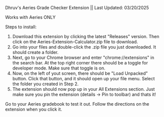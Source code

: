 Dhruv's Aeries Grade Checker Extension ||            Last Updated: 03/20/2025

Works with Aeries ONLY

Steps to install:

1. Download this extension by clicking the latest "Releases" version. Then click on the Aeries-Extension-Calculator.zip file to download.
2. Go into your files and double-click the .zip file you just downloaded. It should create a folder.
3. Next, go to your Chrome browser and enter "chrome://extensions" in the search bar. At the top right corner there should be a toggle for developer mode. Make sure that toggle is on.
4. Now, on the left of yout screen, there should be "Load Unpacked" button. Click that button, and it should open up your file menu. Select the folder you created in Step 2.
5. The extension should now pop up in your All Extensions section. Just make sure you pin the extension (details -> Pin to toolbar) and thats it!


Go to your Aeries gradebook to test it out. Follow the directions on the extension when you click it.
